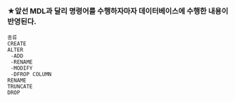 ### ★앞선 MDL과 달리 명령어를 수행하자마자 데이터베이스에 수행한 내용이 반영된다.

```TEXT
종류
CREATE
ALTER
 -ADD
 -RENAME
 -MODIFY
 -DFROP COLUMN
RENAME
TRUNCATE
DROP
```

